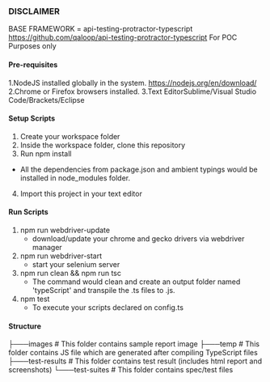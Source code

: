 ### DISCLAIMER
BASE FRAMEWORK = api-testing-protractor-typescript
https://github.com/qaloop/api-testing-protractor-typescript 
For POC Purposes only

#### Pre-requisites
1.NodeJS installed globally in the system.
https://nodejs.org/en/download/
2.Chrome or Firefox browsers installed.
3.Text EditorSublime/Visual Studio Code/Brackets/Eclipse

#### Setup Scripts
1. Create your workspace folder
2. Inside the workspace folder, clone this repository
3. Run npm install
* All the dependencies from package.json and ambient typings would be installed in node_modules folder.
4. Import this project in your text editor


#### Run Scripts
1. npm run webdriver-update 
	- download/update your chrome and gecko drivers via webdriver manager
2. npm run webdriver-start
	- start your selenium server
3. npm run clean && npm run tsc
	- The command would clean and create an output folder named 'typeScript' and transpile the .ts files to .js.
4. npm test
    - To execute your scripts declared on config.ts
    
#### Structure
├───images                          # This folder contains sample report image
├───temp                            # This folder contains JS file which are generated after compiling TypeScript files
├───test-results                    # This folder contains test result (includes html report and screenshots)
└───test-suites                     # This folder contains spec/test files

